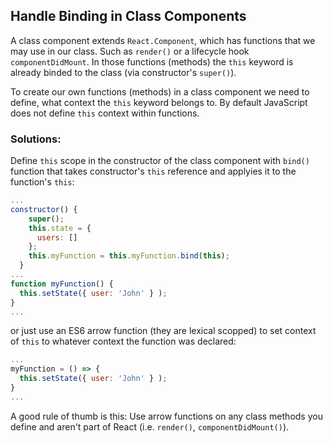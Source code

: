 ## Handle Binding in Class Components
A class component extends `React.Component`, which has functions that we may use
in our class. Such as `render()` or a lifecycle hook `componentDidMount`. In those
functions (methods) the `this` keyword is already binded to the class (via
constructor's `super()`).

To create our own functions (methods) in a class component we need to define, what
context the `this` keyword belongs to. By default JavaScript does not define `this`
context within functions.

### Solutions:
Define `this` scope in the constructor of the class component with `bind()` function 
that takes constructor's `this` reference and applyies it to the function's `this`: 
```js
...
constructor() {
    super();
    this.state = {
      users: []
    };
    this.myFunction = this.myFunction.bind(this);
  }
...
function myFunction() {
  this.setState({ user: 'John' } );
}
...
```
or just use an ES6 arrow function (they are lexical scopped) to set context of `this` 
to whatever context the function was declared:
```js
...
myFunction = () => {
  this.setState({ user: 'John' } );
}
...
```
A good rule of thumb is this: Use arrow functions on any class methods you define and aren't 
part of React (i.e. `render()`, `componentDidMount()`).
